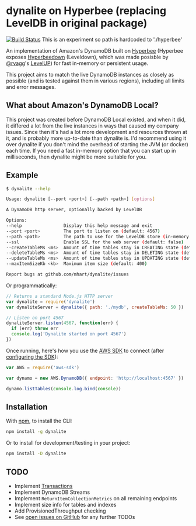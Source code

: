 # dynalite on Hyperbee (replacing LevelDB in original package)

[![Build Status](https://api.travis-ci.org/mhart/dynalite.png?branch=master)](https://travis-ci.org/github/mhart/dynalite)
This is an experiment so path is hardcoded to './hyperbee'

An implementation of Amazon's DynamoDB built on [Hyperbee](https://github.com/mafintosh/hyperbee)
(Hyperbee exposes [Hyperbeedown](https://github.com/andrewosh/hyperbeedown) (Leveldown), which was made posisble by [@rvagg](https://github.com/rvagg)'s [LevelUP](https://github.com/Level/levelup))
for fast in-memory or persistent usage.

This project aims to match the live DynamoDB instances as closely as possible
(and is tested against them in various regions), including all limits and error messages.

## What about Amazon's DynamoDB Local?

This project was created before DynamoDB Local existed, and when it did, it differed a lot from the live instances
in ways that caused my company issues. Since then it's had a lot more development and resources thrown at it,
and is probably more up-to-date than dynalite is. I'd recommend using it over dynalite if you don't mind the
overhead of starting the JVM (or docker) each time. If you need a fast in-memory option that you can start up in
milliseconds, then dynalite might be more suitable for you.

## Example

```sh
$ dynalite --help

Usage: dynalite [--port <port>] [--path <path>] [options]

A DynamoDB http server, optionally backed by LevelDB

Options:
--help                Display this help message and exit
--port <port>         The port to listen on (default: 4567)
--path <path>         The path to use for the LevelDB store (in-memory by default)
--ssl                 Enable SSL for the web server (default: false)
--createTableMs <ms>  Amount of time tables stay in CREATING state (default: 500)
--deleteTableMs <ms>  Amount of time tables stay in DELETING state (default: 500)
--updateTableMs <ms>  Amount of time tables stay in UPDATING state (default: 500)
--maxItemSizeKb <kb>  Maximum item size (default: 400)

Report bugs at github.com/mhart/dynalite/issues
```

Or programmatically:

```js
// Returns a standard Node.js HTTP server
var dynalite = require('dynalite')
var dynaliteServer = dynalite({ path: './mydb', createTableMs: 50 })

// Listen on port 4567
dynaliteServer.listen(4567, function(err) {
  if (err) throw err
  console.log('Dynalite started on port 4567')
})
```

Once running, here's how you use the [AWS SDK](https://github.com/aws/aws-sdk-js) to connect
(after [configuring the SDK](https://docs.aws.amazon.com/sdk-for-javascript/v2/developer-guide/configuring-the-jssdk.html)):

```js
var AWS = require('aws-sdk')

var dynamo = new AWS.DynamoDB({ endpoint: 'http://localhost:4567' })

dynamo.listTables(console.log.bind(console))
```

## Installation

With [npm](https://www.npmjs.com/), to install the CLI:

```sh
npm install -g dynalite
```

Or to install for development/testing in your project:

```sh
npm install -D dynalite
```

## TODO

- Implement [Transactions](https://docs.aws.amazon.com/amazondynamodb/latest/developerguide/transaction-apis.html)
- Implement DynamoDB Streams
- Implement `ReturnItemCollectionMetrics` on all remaining endpoints
- Implement size info for tables and indexes
- Add ProvisionedThroughput checking
- See [open issues on GitHub](https://github.com/mhart/dynalite/issues) for any further TODOs
